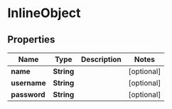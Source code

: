 

# InlineObject

## Properties

Name | Type | Description | Notes
------------ | ------------- | ------------- | -------------
**name** | **String** |  |  [optional]
**username** | **String** |  |  [optional]
**password** | **String** |  |  [optional]



